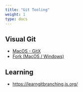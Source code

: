 ```yaml
---
title: "Git Tooling"
weight: 1
type: docs
---
```

## Visual Git

-   [MacOS - GitX](http://gitx.frim.nl/)
-   [Fork (MacOS / Windows)](https://git-fork.com/)

## Learning

- https://learngitbranching.js.org/
